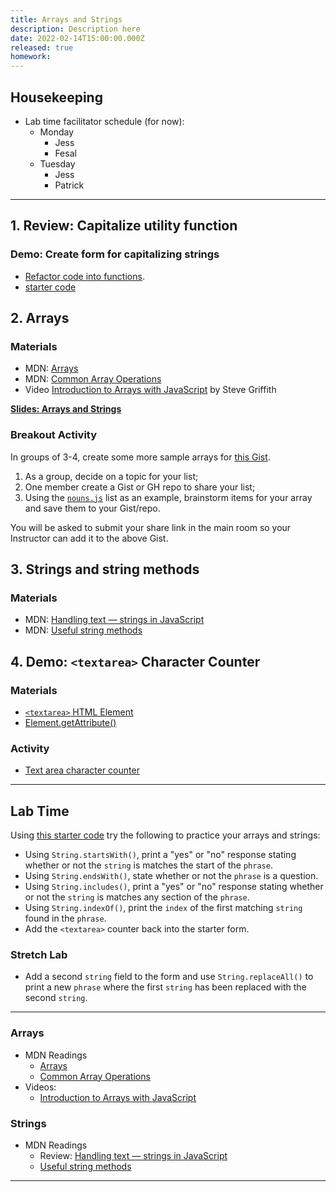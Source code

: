 ```yaml
---
title: Arrays and Strings
description: Description here
date: 2022-02-14T15:00:00.000Z
released: true
homework: 
---
```


## Housekeeping
- Lab time facilitator schedule (for now):
    - Monday
        - Jess
        - Fesal
    - Tuesday
        - Jess
        - Patrick

---

## 1. Review: Capitalize utility function
### Demo: Create form for capitalizing strings
- [Refactor code into functions](https://gist.github.com/acidtone/90355d3bdbcf770be4a642939f58cfd7).
- [starter code](https://github.com/sait-wbdv/in-class-w22/tree/main/02-14-arrays-strings/01-capitalize-function-starter)

## 2. Arrays
### Materials
- MDN: [Arrays](https://developer.mozilla.org/en-US/docs/Learn/JavaScript/First_steps/Arrays)
- MDN: [Common Array Operations](https://developer.mozilla.org/en-US/docs/Web/JavaScript/Reference/Global_Objects/Array)
- Video [Introduction to Arrays with JavaScript](https://www.youtube.com/watch?v=arIhhRd1RPc) by Steve Griffith

**[Slides: Arrays and Strings](https://sait-wbdv.github.io/slides/w22/cpnt262/js-arrays-strings.html)**

### Breakout Activity
In groups of 3-4, create some more sample arrays for [this Gist](https://gist.github.com/acidtone/61ed05c9fe7fe85fd278ea9a84db7203).
1. As a group, decide on a topic for your list;
2. One member create a Gist or GH repo to share your list;
3. Using the [`nouns.js`](https://gist.github.com/acidtone/61ed05c9fe7fe85fd278ea9a84db7203#file-nouns-js) list as an example, brainstorm items for your array and save them to your Gist/repo.

You will be asked to submit your share link in the main room so your Instructor can add it to the above Gist.

## 3. Strings and string methods
### Materials
- MDN: [Handling text — strings in JavaScript](https://developer.mozilla.org/en-US/docs/Learn/JavaScript/First_steps/Strings)
- MDN: [Useful string methods](https://developer.mozilla.org/en-US/docs/Learn/JavaScript/First_steps/Useful_string_methods)

## 4. Demo: `<textarea>` Character Counter
### Materials
- [`<textarea>` HTML Element](https://developer.mozilla.org/en-US/docs/Web/HTML/Element/textarea)
- [Element.getAttribute()](https://developer.mozilla.org/en-US/docs/Web/API/Element/getAttribute)

### Activity
- [Text area character counter](https://gist.github.com/acidtone/74727a562940ead812f46c1b1b870d19)

---

## Lab Time
Using [this starter code](https://github.com/sait-wbdv/in-class-w22/tree/main/02-14-arrays-strings/05-array-string-lab-starter) try the following to practice your arrays and strings:
- Using `String.startsWith()`, print a "yes" or "no" response stating whether or not the `string` is matches the start of the `phrase`. 
- Using `String.endsWith()`, state whether or not the `phrase` is a question.
- Using `String.includes()`, print a "yes" or "no" response stating whether or not the `string` is matches any section of the `phrase`.
- Using `String.indexOf()`, print the `index` of the first matching `string` found in the `phrase`.
- Add the `<textarea>` counter back into the starter form.

### Stretch Lab
- Add a second `string` field to the form and use `String.replaceAll()` to print a new `phrase` where the first `string` has been replaced with the second `string`.

---

<home-work :home-work="homework">

### Arrays
- MDN Readings
    - [Arrays](https://developer.mozilla.org/en-US/docs/Learn/JavaScript/First_steps/Arrays)
    - [Common Array Operations](https://developer.mozilla.org/en-US/docs/Web/JavaScript/Reference/Global_Objects/Array)
- Videos:
    - [Introduction to Arrays with JavaScript](https://www.youtube.com/watch?v=arIhhRd1RPc)

### Strings
- MDN Readings
    - Review: [Handling text — strings in JavaScript](https://developer.mozilla.org/en-US/docs/Learn/JavaScript/First_steps/Strings)
    - [Useful string methods](https://developer.mozilla.org/en-US/docs/Learn/JavaScript/First_steps/Useful_string_methods)

</home-work>

---
